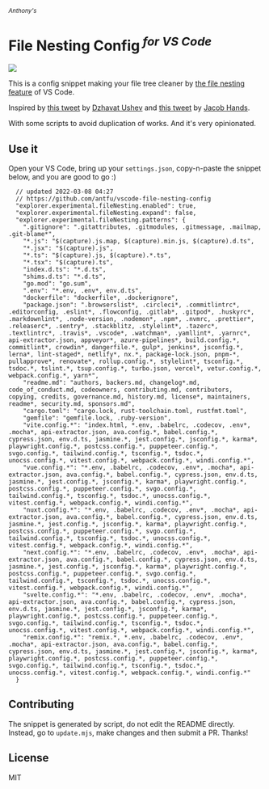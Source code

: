 <sub><em>Anthony's</em></sub>
<h1>File Nesting Config<sup><em> for VS Code</em></sup></h1>

![](https://user-images.githubusercontent.com/11247099/157142238-b00deecb-8d56-424f-9b20-ef6a6f5ddf99.png)

This is a config snippet making your file tree cleaner by [the file nesting feature](https://code.visualstudio.com/updates/v1_64#_explorer-file-nesting) of VS Code.

Inspired by [this tweet](https://twitter.com/dzhavatushev/status/1500511236634599430) by [Dzhavat Ushev](https://twitter.com/dzhavatushev) and [this tweet](https://twitter.com/jachands/status/1500173829733240844) by [Jacob Hands](https://twitter.com/jachands).

With some scripts to avoid duplication of works. And it's very opinionated.

## Use it

Open your VS Code, bring up your `settings.json`, copy-n-paste the snippet below, and you are good to go :)

```jsonc
  // updated 2022-03-08 04:27
  // https://github.com/antfu/vscode-file-nesting-config
  "explorer.experimental.fileNesting.enabled": true,
  "explorer.experimental.fileNesting.expand": false,
  "explorer.experimental.fileNesting.patterns": {
    ".gitignore": ".gitattributes, .gitmodules, .gitmessage, .mailmap, .git-blame*",
    "*.js": "$(capture).js.map, $(capture).min.js, $(capture).d.ts",
    "*.jsx": "$(capture).js",
    "*.ts": "$(capture).js, $(capture).*.ts",
    "*.tsx": "$(capture).ts",
    "index.d.ts": "*.d.ts",
    "shims.d.ts": "*.d.ts",
    "go.mod": "go.sum",
    ".env": "*.env, .env*, env.d.ts",
    "dockerfile": "dockerfile*, .dockerignore",
    "package.json": ".browserslist*, .circleci*, .commitlintrc*, .editorconfig, .eslint*, .flowconfig, .gitlab*, .gitpod*, .huskyrc*, .markdownlint*, .node-version, .nodemon*, .npm*, .nvmrc, .prettier*, .releaserc*, .sentry*, .stackblitz, .stylelint*, .tazerc*, .textlintrc*, .travis*, .vscode*, .watchman*, .yamllint*, .yarnrc*, api-extractor.json, appveyor*, azure-pipelines*, build.config.*, commitlint*, crowdin*, dangerfile.*, gulp*, jenkins*, jsconfig.*, lerna*, lint-staged*, netlify*, nx.*, package-lock.json, pnpm-*, pullapprove*, renovate*, rollup.config.*, stylelint*, tsconfig.*, tsdoc.*, tslint.*, tsup.config.*, turbo.json, vercel*, vetur.config.*, webpack.config.*, yarn*",
    "readme.md": "authors, backers.md, changelog*.md, code_of_conduct.md, codeowners, contributing.md, contributors, copying, credits, governance.md, history.md, license*, maintainers, readme*, security.md, sponsors.md",
    "cargo.toml": "cargo.lock, rust-toolchain.toml, rustfmt.toml",
    "gemfile": "gemfile.lock, .ruby-version",
    "vite.config.*": "index.html, *.env, .babelrc, .codecov, .env*, .mocha*, api-extractor.json, ava.config.*, babel.config.*, cypress.json, env.d.ts, jasmine.*, jest.config.*, jsconfig.*, karma*, playwright.config.*, postcss.config.*, puppeteer.config.*, svgo.config.*, tailwind.config.*, tsconfig.*, tsdoc.*, unocss.config.*, vitest.config.*, webpack.config.*, windi.config.*",
    "vue.config.*": "*.env, .babelrc, .codecov, .env*, .mocha*, api-extractor.json, ava.config.*, babel.config.*, cypress.json, env.d.ts, jasmine.*, jest.config.*, jsconfig.*, karma*, playwright.config.*, postcss.config.*, puppeteer.config.*, svgo.config.*, tailwind.config.*, tsconfig.*, tsdoc.*, unocss.config.*, vitest.config.*, webpack.config.*, windi.config.*",
    "nuxt.config.*": "*.env, .babelrc, .codecov, .env*, .mocha*, api-extractor.json, ava.config.*, babel.config.*, cypress.json, env.d.ts, jasmine.*, jest.config.*, jsconfig.*, karma*, playwright.config.*, postcss.config.*, puppeteer.config.*, svgo.config.*, tailwind.config.*, tsconfig.*, tsdoc.*, unocss.config.*, vitest.config.*, webpack.config.*, windi.config.*",
    "next.config.*": "*.env, .babelrc, .codecov, .env*, .mocha*, api-extractor.json, ava.config.*, babel.config.*, cypress.json, env.d.ts, jasmine.*, jest.config.*, jsconfig.*, karma*, playwright.config.*, postcss.config.*, puppeteer.config.*, svgo.config.*, tailwind.config.*, tsconfig.*, tsdoc.*, unocss.config.*, vitest.config.*, webpack.config.*, windi.config.*",
    "svelte.config.*": "*.env, .babelrc, .codecov, .env*, .mocha*, api-extractor.json, ava.config.*, babel.config.*, cypress.json, env.d.ts, jasmine.*, jest.config.*, jsconfig.*, karma*, playwright.config.*, postcss.config.*, puppeteer.config.*, svgo.config.*, tailwind.config.*, tsconfig.*, tsdoc.*, unocss.config.*, vitest.config.*, webpack.config.*, windi.config.*",
    "remix.config.*": "remix.*, *.env, .babelrc, .codecov, .env*, .mocha*, api-extractor.json, ava.config.*, babel.config.*, cypress.json, env.d.ts, jasmine.*, jest.config.*, jsconfig.*, karma*, playwright.config.*, postcss.config.*, puppeteer.config.*, svgo.config.*, tailwind.config.*, tsconfig.*, tsdoc.*, unocss.config.*, vitest.config.*, webpack.config.*, windi.config.*"
  }
```

## Contributing

The snippet is generated by script, do not edit the README directly.
Instead, go to `update.mjs`, make changes and then submit a PR. Thanks!

## License

MIT
